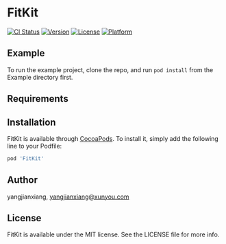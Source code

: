 # FitKit

[![CI Status](https://img.shields.io/travis/yangjianxiang/FitKit.svg?style=flat)](https://travis-ci.org/yangjianxiang/FitKit)
[![Version](https://img.shields.io/cocoapods/v/FitKit.svg?style=flat)](https://cocoapods.org/pods/FitKit)
[![License](https://img.shields.io/cocoapods/l/FitKit.svg?style=flat)](https://cocoapods.org/pods/FitKit)
[![Platform](https://img.shields.io/cocoapods/p/FitKit.svg?style=flat)](https://cocoapods.org/pods/FitKit)

## Example

To run the example project, clone the repo, and run `pod install` from the Example directory first.

## Requirements

## Installation

FitKit is available through [CocoaPods](https://cocoapods.org). To install
it, simply add the following line to your Podfile:

```ruby
pod 'FitKit'
```

## Author

yangjianxiang, yangjianxiang@xunyou.com

## License

FitKit is available under the MIT license. See the LICENSE file for more info.
